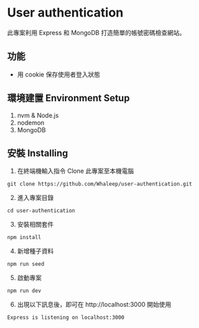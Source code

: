 #  User authentication
此專案利用 Express 和 MongoDB 打造簡單的帳號密碼檢查網站。

## 功能
- 用 cookie 保存使用者登入狀態

## 環境建置 Environment Setup

1. nvm & Node.js
2. nodemon
3. MongoDB

## 安裝 Installing

1. 在終端機輸入指令 Clone 此專案至本機電腦
```
git clone https://github.com/Whaleep/user-authentication.git
```
2. 進入專案目錄
```
cd user-authentication
```
3. 安裝相關套件
```
npm install
```
4. 新增種子資料
```
npm run seed
```
5. 啟動專案
```
npm run dev
```
6. 出現以下訊息後，即可在 http://localhost:3000 開始使用
```
Express is listening on localhost:3000
```
